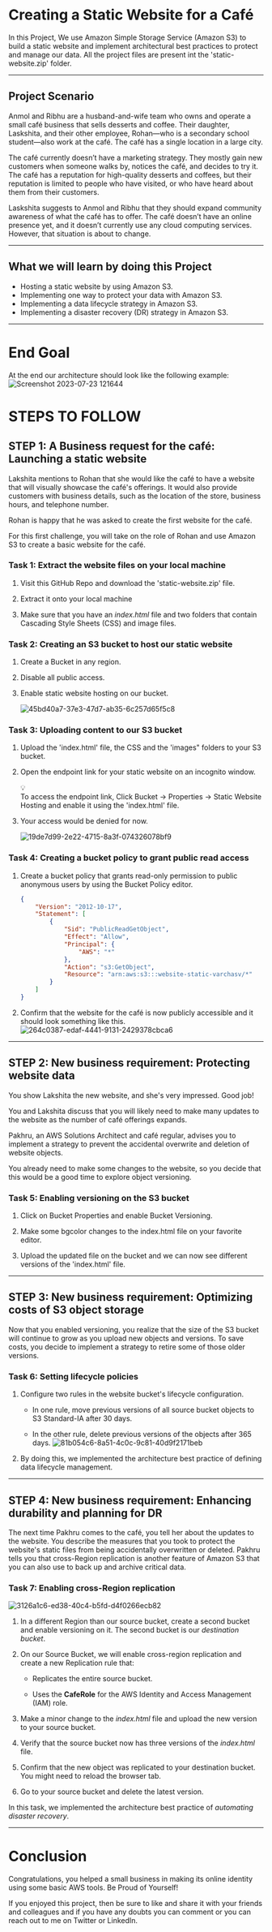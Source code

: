 # Creating a Static Website for a Café
In this Project, We use Amazon Simple Storage Service (Amazon S3) to build a static website and implement architectural best practices to protect and manage our data. All the project files are present int the 'static-website.zip' folder.

---

## Project Scenario

Anmol and Ribhu are a husband-and-wife team who owns and operate a small café business that sells desserts and coffee. Their daughter, Laskshita, and their other employee, Rohan—who is a secondary school student—also work at the café. The café has a single location in a large city.

The café currently doesn’t have a marketing strategy. They mostly gain new customers when someone walks by, notices the café, and decides to try it. The café has a reputation for high-quality desserts and coffees, but their reputation is limited to people who have visited, or who have heard about them from their customers.

Laskshita suggests to Anmol and Ribhu that they should expand community awareness of what the café has to offer. The café doesn’t have an online presence yet, and it doesn’t currently use any cloud computing services. However, that situation is about to change.

---

## What we will learn by doing this Project
* Hosting a static website by using Amazon S3.
* Implementing one way to protect your data with Amazon S3.
* Implementing a data lifecycle strategy in Amazon S3.
* Implementing a disaster recovery (DR) strategy in Amazon S3.

---

# End Goal
At the end our architecture should look like the following example:
![Screenshot 2023-07-23 121644](https://github.com/VarchasvH/s3-statc-website/assets/100064742/6229f846-391c-43c6-b630-38d1112cce4b)



# STEPS TO FOLLOW
## STEP 1: A Business request for the café: Launching a static website

Lakshita mentions to Rohan that she would like the café to have a website that will visually showcase the café's offerings. It would also provide customers with business details, such as the location of the store, business hours, and telephone number.

Rohan is happy that he was asked to create the first website for the café.

For this first challenge, you will take on the role of Rohan and use Amazon S3 to create a basic website for the café.

### Task 1: Extract the website files on your local machine

1. Visit this GitHub Repo and download the 'static-website.zip' file.
    
2. Extract it onto your local machine
    
3. Make sure that you have an *index.html* file and two folders that contain Cascading Style Sheets (CSS) and image files.
    

### Task 2: **Creating an S3 bucket to host our static website**

1. Create a Bucket in any region.
    
2. Disable all public access.
    
3. Enable static website hosting on our bucket.
    
    ![45bd40a7-37e3-47d7-ab35-6c257d65f5c8](https://github.com/VarchasvH/s3-statc-website/assets/100064742/2a07f4b8-63b1-4e87-9721-8a56a20c17fd)

    

### Task 3: **Uploading content to our S3 bucket**

1. Upload the 'index.html' file, the CSS and the 'images" folders to your S3 bucket.
    
2. Open the endpoint link for your static website on an incognito window.
    
    <div data-node-type="callout">
    <div data-node-type="callout-emoji">💡</div>
    <div data-node-type="callout-text">To access the endpoint link, Click Bucket -&gt; Properties -&gt; Static Website Hosting and enable it using the 'index.html' file.</div>
    </div>
    
3. Your access would be denied for now.
    
    ![19de7d99-2e22-4715-8a3f-074326078bf9](https://github.com/VarchasvH/s3-statc-website/assets/100064742/8d6526e5-5ca9-465a-9fb2-9b33dcf15bb1)
    

### Task 4: Creating a bucket policy to grant public read access

1. Create a bucket policy that grants read-only permission to public anonymous users by using the Bucket Policy editor.
    
    ```json
    {
        "Version": "2012-10-17",
        "Statement": [
            {
                "Sid": "PublicReadGetObject",
                "Effect": "Allow",
                "Principal": {
                    "AWS": "*"
                },
                "Action": "s3:GetObject",
                "Resource": "arn:aws:s3:::website-static-varchasv/*"
            }
        ]
    }
    ```
    
2. Confirm that the website for the café is now publicly accessible and it should look something like this.
    ![264c0387-edaf-4441-9131-2429378cbca6](https://github.com/VarchasvH/s3-statc-website/assets/100064742/346ecdd7-36bf-4f4c-9923-b9291f93293c)


---

## STEP 2: New business requirement: Protecting website data

You show Lakshita the new website, and she's very impressed. Good job!

You and Lakshita discuss that you will likely need to make many updates to the website as the number of café offerings expands.

Pakhru, an AWS Solutions Architect and café regular, advises you to implement a strategy to prevent the accidental overwrite and deletion of website objects.

You already need to make some changes to the website, so you decide that this would be a good time to explore object versioning.

### Task 5: **Enabling versioning on the S3 bucket**

1. Click on Bucket Properties and enable Bucket Versioning.
    
2. Make some bgcolor changes to the index.html file on your favorite editor.
    
3. Upload the updated file on the bucket and we can now see different versions of the 'index.html' file.
    

---

## STEP 3: New business requirement: Optimizing costs of S3 object storage

Now that you enabled versioning, you realize that the size of the S3 bucket will continue to grow as you upload new objects and versions. To save costs, you decide to implement a strategy to retire some of those older versions.

### Task 6: Setting lifecycle policies

1. Configure two rules in the website bucket's lifecycle configuration.
    
    * In one rule, move previous versions of all source bucket objects to S3 Standard-IA after 30 days.
        
    * In the other rule, delete previous versions of the objects after 365 days.
        ![81b054c6-8a51-4c0c-9c81-40d9f2171beb](https://github.com/VarchasvH/s3-statc-website/assets/100064742/a5ed885f-0ca0-43e4-84b2-332740d82ae8)

        
2. By doing this, we implemented the architecture best practice of defining data lifecycle management.
    

---

## STEP 4: New business requirement: Enhancing durability and planning for DR

The next time Pakhru comes to the café, you tell her about the updates to the website. You describe the measures that you took to protect the website's static files from being accidentally overwritten or deleted. Pakhru tells you that cross-Region replication is another feature of Amazon S3 that you can also use to back up and archive critical data.

### Task 7: Enabling cross-Region replication
![3126a1c6-ed38-40c4-b5fd-d4f0266ecb82](https://github.com/VarchasvH/s3-statc-website/assets/100064742/cfba5eff-d81e-4a93-9052-5bae00c2c2eb)


1. In a different Region than our source bucket, create a second bucket and enable versioning on it. The second bucket is our *destination bucket*.
    
2. On our Source Bucket, we will enable cross-region replication and create a new Replication rule that:
    
    * Replicates the entire source bucket.
        
    * Uses the **CafeRole** for the AWS Identity and Access Management (IAM) role.
        
3. Make a minor change to the *index.html* file and upload the new version to your source bucket.
    
4. Verify that the source bucket now has three versions of the *index.html* file.
    
5. Confirm that the new object was replicated to your destination bucket. You might need to reload the browser tab.
    
6. Go to your source bucket and delete the latest version.
    

In this task, we implemented the architecture best practice of *automating disaster recovery*.

---
# Conclusion

Congratulations, you helped a small business in making its online identity using some basic AWS tools. Be Proud of Yourself!


If you enjoyed this project, then be sure to like and share it with your friends and colleagues and if you have any doubts you can comment or you can reach out to me on Twitter or LinkedIn.




    











